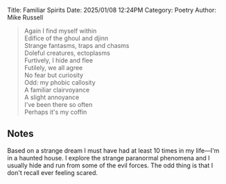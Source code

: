 Title: Familiar Spirits
Date: 2025/01/08 12:24PM
Category: Poetry
Author: Mike Russell

> Again I find myself within<br>
Edifice of the ghoul and djinn<br>
Strange fantasms, traps and chasms<br>
Doleful creatures, ectoplasms<br>
Furtively, I hide and flee<br>
Futilely, we all agree<br>
No fear but curiosity<br>
Odd: my phobic callosity<br>
A familiar clairvoyance<br>
A slight annoyance<br>
I've been there so often<br>
Perhaps it's my coffin

## Notes

Based on a strange dream I must have had at least 10 times in my life—I'm in a haunted house. I explore the strange paranormal phenomena and I usually hide and run from some of the evil forces. The odd thing is that I don't recall ever feeling scared.
